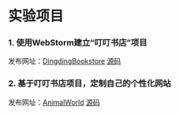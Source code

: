 # 实验项目

### 1. 使用WebStorm建立“叮叮书店”项目

发布网址：[DingdingBookstore](https://dingdingbookstore.kk1024.cool/)  [源码](https://github.com/Kukukukiki192/DingdingBookstore)

### 2. 基于叮叮书店项目，定制自己的个性化网站

发布网址：[AnimalWorld](https://animalworld.kk1024.cool/)  [源码](https://github.com/Kukukukiki192/AnimalWorld)
